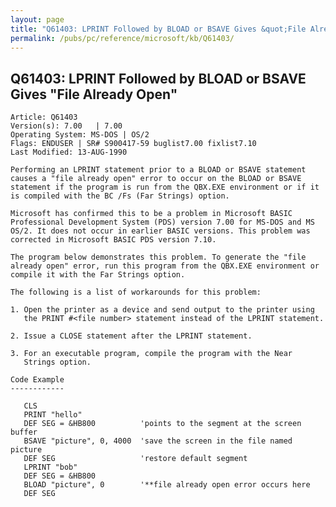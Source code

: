 ```yaml
---
layout: page
title: "Q61403: LPRINT Followed by BLOAD or BSAVE Gives &quot;File Already Open&quot;"
permalink: /pubs/pc/reference/microsoft/kb/Q61403/
---
```


## Q61403: LPRINT Followed by BLOAD or BSAVE Gives &quot;File Already Open&quot;

	Article: Q61403
	Version(s): 7.00   | 7.00
	Operating System: MS-DOS | OS/2
	Flags: ENDUSER | SR# S900417-59 buglist7.00 fixlist7.10
	Last Modified: 13-AUG-1990
	
	Performing an LPRINT statement prior to a BLOAD or BSAVE statement
	causes a "file already open" error to occur on the BLOAD or BSAVE
	statement if the program is run from the QBX.EXE environment or if it
	is compiled with the BC /Fs (Far Strings) option.
	
	Microsoft has confirmed this to be a problem in Microsoft BASIC
	Professional Development System (PDS) version 7.00 for MS-DOS and MS
	OS/2. It does not occur in earlier BASIC versions. This problem was
	corrected in Microsoft BASIC PDS version 7.10.
	
	The program below demonstrates this problem. To generate the "file
	already open" error, run this program from the QBX.EXE environment or
	compile it with the Far Strings option.
	
	The following is a list of workarounds for this problem:
	
	1. Open the printer as a device and send output to the printer using
	   the PRINT #<file number> statement instead of the LPRINT statement.
	
	2. Issue a CLOSE statement after the LPRINT statement.
	
	3. For an executable program, compile the program with the Near
	   Strings option.
	
	Code Example
	------------
	
	   CLS
	   PRINT "hello"
	   DEF SEG = &HB800          'points to the segment at the screen buffer
	   BSAVE "picture", 0, 4000  'save the screen in the file named picture
	   DEF SEG                   'restore default segment
	   LPRINT "bob"
	   DEF SEG = &HB800
	   BLOAD "picture", 0        '**file already open error occurs here
	   DEF SEG
